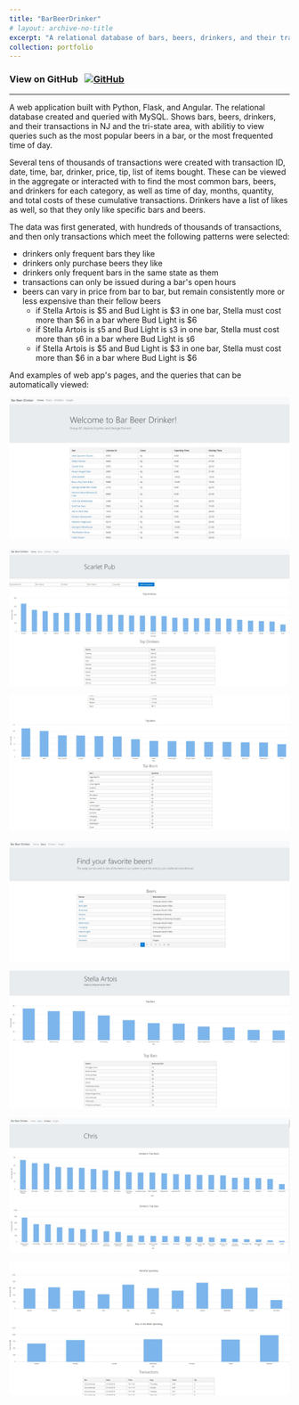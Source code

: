 ```yaml
---
title: "BarBeerDrinker"
# layout: archive-no-title
excerpt: "A relational database of bars, beers, drinkers, and their transactions, queried with MySQL with an interactive UI hosted on AWS"
collection: portfolio
---
```


<!-- # BarBeerDrinker -->

### View on GitHub &nbsp; <a href="https://github.com/ggdurrant/BarBeerDrinkerGroup67"> <img src="https://github.com/favicon.ico" alt="GitHub" width="25"> </a>
------

A web application built with Python, Flask, and Angular. The relational database created and queried with MySQL. Shows bars, beers, drinkers, and their transactions in NJ and the tri-state area, with abilitiy to view queries such as the most popular beers in a bar, or the most frequented time of day. 

Several tens of thousands of transactions were created with transaction ID, date, time, bar, drinker, price, tip, list of items bought. These can be viewed in the aggregate or interacted with to find the most common bars, beers, and drinkers for each category, as well as time of day, months, quantity, and total costs of these cumulative transactions. Drinkers have a list of likes as well, so that they only like specific bars and beers.  

The data was first generated, with hundreds of thousands of transactions, and then only transactions which meet the following patterns were selected:
 - drinkers only frequent bars they like
 - drinkers only purchase beers they like
 - drinkers only frequent bars in the same state as them
 - transactions can only be issued during a bar's open hours
 - beers can vary in price from bar to bar, but remain consistently more or less expensive than their fellow beers
    * if Stella Artois is \$5 and Bud Light is \$3 in one bar, Stella must cost more than \$6 in a bar where Bud Light is \$6
    * if Stella Artois is `$`5 and Bud Light is `$`3 in one bar, Stella must cost more than `$`6 in a bar where Bud Light is `$`6
    * if Stella Artois is &#0036;5 and Bud Light is &#0036;3 in one bar, Stella must cost more than &#0036;6 in a bar where Bud Light is &#0036;6


And examples of web app's pages, and the queries that can be automatically viewed: 

![Home](/images/homePage.JPG)

![Bar1](/images/bar1.JPG)

![Bar2](/images/bar2.JPG)

![BeerHome](/images/beerHome.JPG)

![Beer1](/images/beer1.JPG)

![Drinker1](/images/drinker1.JPG)

![Drinker2](/images/drinker2.JPG)
